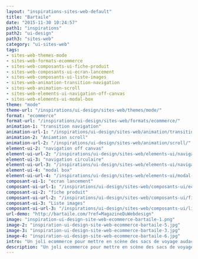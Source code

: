 ```yaml
---
layout: "inspirations-sites-web-default"
title: "Bartaile"
date: "2015-11-30 10:24:57"
path1: "inspirations"
path2: "ui-design"
path3: "sites-web"
category: "ui-sites-web"
tags:
- sites-web-themes-mode
- sites-web-formats-ecommerce
- sites-web-composants-ui-fiche-produit
- sites-web-composants-ui-ecran-lancement
- sites-web-composants-ui-liste-images
- sites-web-animation-transition-navigation
- sites-web-animation-scroll
- sites-web-elements-ui-navigation-off-canvas
- sites-web-elements-ui-modal-box
theme: "mode"
theme-url: "/inspirations/ui-design/sites-web/themes/mode/"
format: "ecommerce"
format-url: "/inspirations/ui-design/sites-web/formats/ecommerce/"
animation-1: "transition navigation"
animation-url-1: "/inspirations/ui-design/sites-web/animation/transition-navigation/"
animation-2: "Aniamtion scroll"
animation-url-2: "/inspirations/ui-design/sites-web/animation/scroll/"
element-ui-2: "navigation off canvas"
element-ui-url-2: "/inspirations/ui-design/sites-web/elements-ui/navigation-off-canvas/"
element-ui-3: "navigation circulaire"
element-ui-url-3: "/inspirations/ui-design/sites-web/elements-ui/navigation-circulaire/"
element-ui-4: "modal box"
element-ui-url-4: "/inspirations/ui-design/sites-web/elements-ui/modal-box/"
composant-ui-1: "ecran lancement"
composant-ui-url-1: "/inspirations/ui-design/sites-web/composants-ui/ecran-lancement/"
composant-ui-2: "fiche produit"
composant-ui-url-2: "/inspirations/ui-design/sites-web/composants-ui/fiche-produit/"
composant-ui-3: "Liste images"
composant-ui-url-3: "/inspirations/ui-design/sites-web/composants-ui/liste-images/"
url-demo: "http://bartaile.com/?ref=MagazineDuWebdesign"
image: "inspiration-ui-design-site-web-ecommerce-bartaile-1.png"
image-2: "inspiration-ui-design-site-web-ecommerce-bartaile-5.jpg"
image-3: "inspiration-ui-design-site-web-ecommerce-bartaile-3.jpg"
image-4: "inspiration-ui-design-site-web-ecommerce-bartaile-6.jpg"
intro: "Un joli ecommerce pour mettre en scène des sacs de voyage audacieux et des accessoires pour aventurières. ❤ le zoom de la fiche produit."
description: "Un joli ecommerce pour mettre en scène des sacs de voyage audacieux et des accessoires pour aventurières."
---
```

